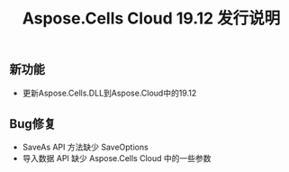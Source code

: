 ﻿---
title: Aspose.Cells Cloud 19.12 发行说明
second_title: Aspose.Cells Cloud Documen
type: docs
url: /zh/aspose-cells-cloud-19-12-release-notes/
description: Aspose.Cells Cloud 支持Excel 创建、转换、合并、拆分、保护、内部对象操作等
weight: 10
---
## **新功能**
- 更新Aspose.Cells.DLL到Aspose.Cloud中的19.12
## **Bug修复**
- SaveAs API 方法缺少 SaveOptions
- 导入数据 API 缺少 Aspose.Cells Cloud 中的一些参数
